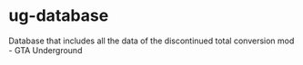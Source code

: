 # ug-database
Database that includes all the data of the discontinued total conversion mod - GTA Underground
